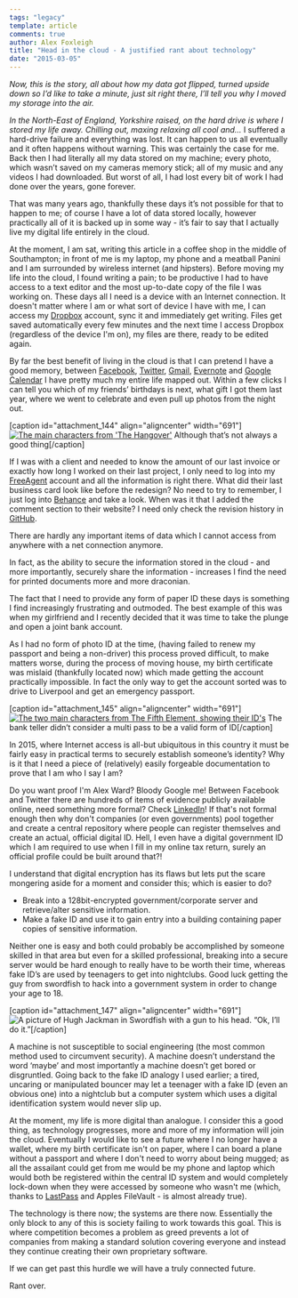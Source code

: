 ```yaml
---
tags: "legacy"
template: article 
comments: true 
author: Alex Foxleigh
title: "Head in the cloud - A justified rant about technology"
date: "2015-03-05"
---
```


_Now, this is the story, all about how my data got flipped, turned upside down so I’d like to take a minute, just sit right there, I’ll tell you why I moved my storage into the air._

<!-- end -->

_In the North-East of England, Yorkshire raised, on the hard drive is where I stored my life away. Chilling out, maxing relaxing all cool and…_ I suffered a hard-drive failure and everything was lost. It can happen to us all eventually and it often happens without warning. This was certainly the case for me. Back then I had literally all my data stored on my machine; every photo, which wasn’t saved on my cameras memory stick; all of my music and any videos I had downloaded. But worst of all, I had lost every bit of work I had done over the years, gone forever.

That was many years ago, thankfully these days it’s not possible for that to happen to me; of course I have a lot of data stored locally, however practically all of it is backed up in some way - it’s fair to say that I actually live my digital life entirely in the cloud.

At the moment, I am sat, writing this article in a coffee shop in the middle of Southampton; in front of me is my laptop, my phone and a meatball Panini and I am surrounded by wireless internet (and hipsters). Before moving my life into the cloud, I found writing a pain; to be productive I had to have access to a text editor and the most up-to-date copy of the file I was working on. These days all I need is a device with an Internet connection. It doesn't matter where I am or what sort of device I have with me, I can access my [Dropbox](https://db.tt/gGArlKcI) account, sync it and immediately get writing. Files get saved automatically every few minutes and the next time I access Dropbox (regardless of the device I'm on), my files are there, ready to be edited again.

By far the best benefit of living in the cloud is that I can pretend I have a good memory, between [Facebook](http://facebook.com), [Twitter](http://twitter.com), [Gmail](http://google.com/mail), [Evernote](http://www.evernote.com) and [Google Calendar](http://google.com/calendar) I have pretty much my entire life mapped out. Within a few clicks I can tell you which of my friends’ birthdays is next, what gift I got them last year, where we went to celebrate and even pull up photos from the night out.

\[caption id="attachment\_144" align="aligncenter" width="691"\][![The main characters from 'The Hangover'](http://foxleigh.me/wp-content/uploads/2015/03/image1.png)](http://foxleigh.me/wp-content/uploads/2015/03/image1.png) Although that’s not always a good thing\[/caption\]

If I was with a client and needed to know the amount of our last invoice or exactly how long I worked on their last project, I only need to log into my [FreeAgent](http://fre.ag/42v9e5fq) account and all the information is right there. What did their last business card look like before the redesign? No need to try to remember, I just log into [Behance](http://behance.com) and take a look. When was it that I added the comment section to their website? I need only check the revision history in [GitHub](http://github.com/alexward1981).

There are hardly any important items of data which I cannot access from anywhere with a net connection anymore.

In fact, as the ability to secure the information stored in the cloud - and more importantly, securely share the information - increases I find the need for printed documents more and more draconian.

The fact that I need to provide any form of paper ID these days is something I find increasingly frustrating and outmoded. The best example of this was when my girlfriend and I recently decided that it was time to take the plunge and open a joint bank account.

As I had no form of photo ID at the time, (having failed to renew my passport and being a non-driver) this process proved difficult, to make matters worse, during the process of moving house, my birth certificate was mislaid (thankfully located now) which made getting the account practically impossible. In fact the only way to get the account sorted was to drive to Liverpool and get an emergency passport.

\[caption id="attachment\_145" align="aligncenter" width="691"\][![The two main characters from The Fifth Element, showing their ID's](http://foxleigh.me/wp-content/uploads/2015/03/image21.png)](http://foxleigh.me/wp-content/uploads/2015/03/image21.png) The bank teller didn’t consider a multi pass to be a valid form of ID\[/caption\]

In 2015, where Internet access is all-but ubiquitous in this country it must be fairly easy in practical terms to securely establish someone’s identity? Why is it that I need a piece of (relatively) easily forgeable documentation to prove that I am who I say I am?

Do you want proof I'm Alex Ward? Bloody Google me! Between Facebook and Twitter there are hundreds of items of evidence publicly available online, need something more formal? Check [LinkedIn](http://linkedin.com)! If that's not formal enough then why don't companies (or even governments) pool together and create a central repository where people can register themselves and create an actual, official digital ID. Hell, I even have a digital government ID which I am required to use when I fill in my online tax return, surely an official profile could be built around that?!

I understand that digital encryption has its flaws but lets put the scare mongering aside for a moment and consider this; which is easier to do?

- Break into a 128bit-encrypted government/corporate server and retrieve/alter sensitive information.
- Make a fake ID and use it to gain entry into a building containing paper copies of sensitive information.

Neither one is easy and both could probably be accomplished by someone skilled in that area but even for a skilled professional, breaking into a secure server would be hard enough to really have to be worth their time, whereas fake ID’s are used by teenagers to get into nightclubs. Good luck getting the guy from swordfish to hack into a government system in order to change your age to 18.

\[caption id="attachment\_147" align="aligncenter" width="691"\]![A picture of Hugh Jackman in Swordfish with a gun to his head.](http://foxleigh.me/wp-content/uploads/2015/03/image31.png) “Ok, I’ll do it.”\[/caption\]

A machine is not susceptible to social engineering (the most common method used to circumvent security). A machine doesn’t understand the word ‘maybe’ and most importantly a machine doesn’t get bored or disgruntled. Going back to the fake ID analogy I used earlier; a tired, uncaring or manipulated bouncer may let a teenager with a fake ID (even an obvious one) into a nightclub but a computer system which uses a digital identification system would never slip up.

At the moment, my life is more digital than analogue. I consider this a good thing, as technology progresses, more and more of my information will join the cloud. Eventually I would like to see a future where I no longer have a wallet, where my birth certificate isn't on paper, where I can board a plane without a passport and where I don't need to worry about being mugged; as all the assailant could get from me would be my phone and laptop which would both be registered within the central ID system and would completely lock-down when they were accessed by someone who wasn't me (which, thanks to [LastPass](http://lastpass.com) and Apples FileVault - is almost already true).

The technology is there now; the systems are there now. Essentially the only block to any of this is society failing to work towards this goal. This is where competition becomes a problem as greed prevents a lot of companies from making a standard solution covering everyone and instead they continue creating their own proprietary software.

If we can get past this hurdle we will have a truly connected future.

Rant over.
